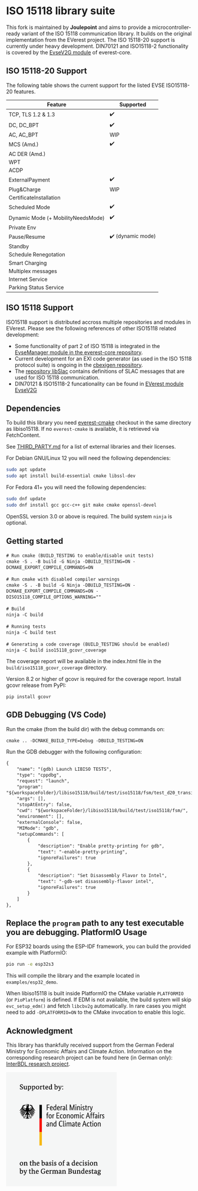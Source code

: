 ISO 15118 library suite
=======================

This fork is maintained by **Joulepoint** and aims to provide a microcontroller-ready variant of the ISO 15118 communication library. It builds on the original implementation from the EVerest project. The ISO 15118-20 support is currently under heavy development. DIN70121 and ISO15118-2 functionality is covered by the [EvseV2G module](https://github.com/EVerest/everest-core/tree/main/modules/EvseV2G) of everest-core.

ISO 15118-20 Support
--------------------

The following table shows the current support for the listed EVSE ISO15118-20 features.

| Feature                            | Supported          |
|------------------------------------|--------------------|
| TCP, TLS 1.2 & 1.3                 | :heavy_check_mark: |
| DC, DC_BPT                         | :heavy_check_mark: |
| AC, AC_BPT                         | WIP                |
| MCS (Amd.)                         | :heavy_check_mark: |
| AC DER (Amd.)                      |                    |
| WPT                                |                    |
| ACDP                               |                    |
| ExternalPayment                    | :heavy_check_mark: |
| Plug&Charge                        | WIP                |
| CertificateInstallation            |                    |
| Scheduled Mode                     | :heavy_check_mark: |
| Dynamic Mode (+ MobilityNeedsMode) | :heavy_check_mark: |
| Private Env                        |                    |
| Pause/Resume                       | :heavy_check_mark: (dynamic mode) |
| Standby                            |                    |
| Schedule Renegotation              |                    |
| Smart Charging                     |                    |
| Multiplex messages                 |                    |
| Internet Service                   |                    |
| Parking Status Service             |                    |

ISO 15118 Support
-----------------

ISO15118 support is distributed accross multiple repositories and modules in EVerest. Please see the following references of other ISO15118 related development:

- Some functionality of part 2 of ISO 15118 is integrated in the
  [EvseManager module in the everest-core repository](https://github.com/EVerest/everest-core/tree/main/modules/EvseManager).
- Current development for an EXI code generator (as used in the
  ISO 15118 protocol suite) is ongoing in the
  [cbexigen repository](https://github.com/EVerest/cbexigen).
- The [repository libSlac](https://github.com/EVerest/libslac) contains
  definitions of SLAC messages that are used for ISO 15118 communication.
- DIN70121 & ISO15118-2 funcationality can be found in
  [EVerest module EvseV2G](https://github.com/EVerest/everest-core/tree/main/modules/EvseV2G)

Dependencies
------------

To build this library you need [everest-cmake](https://github.com/EVerest/everest-cmake) checkout in the same directory as libiso15118. If no `everest-cmake` is available, it is retrieved via FetchContent.

See [THIRD_PARTY.md](THIRD_PARTY.md) for a list of external libraries and their licenses.

For Debian GNU/Linux 12 you will need the following dependencies:

```bash
sudo apt update
sudo apt install build-essential cmake libssl-dev
```

For Fedora 41+ you will need the following dependencies:

```bash
sudo dnf update
sudo dnf install gcc gcc-c++ git make cmake openssl-devel 
```

OpenSSL version 3.0 or above is required. The build system `ninja` is optional. 

Getting started
---------------

```
# Run cmake (BUILD_TESTING to enable/disable unit tests)
cmake -S . -B build -G Ninja -DBUILD_TESTING=ON -DCMAKE_EXPORT_COMPILE_COMMANDS=ON

# Run cmake with disabled compiler warnings
cmake -S . -B build -G Ninja -DBUILD_TESTING=ON -DCMAKE_EXPORT_COMPILE_COMMANDS=ON -DISO15118_COMPILE_OPTIONS_WARNING=""

# Build
ninja -C build

# Running tests
ninja -C build test

# Generating a code coverage (BUILD_TESTING should be enabled)
ninja -C build iso15118_gcovr_coverage
```

The coverage report will be available in the index.html file in the `build/iso15118_gcovr_coverage` directory.

Version 8.2 or higher of gcovr is required for the coverage report. Install gcovr release from PyPI:
```
pip install gcovr
```

GDB Debugging (VS Code)
-----------------------

Run the cmake (from the build dir) with the debug commands on:
```
cmake .. -DCMAKE_BUILD_TYPE=Debug -DBUILD_TESTING=ON
```

Run the GDB debugger with the following configuration:
```
{
    "name": "(gdb) Launch LIBISO TESTS",
    "type": "cppdbg",
    "request": "launch",
    "program": "${workspaceFolder}/libiso15118/build/test/iso15118/fsm/test_d20_transitions",
    "args": [],
    "stopAtEntry": false,
    "cwd": "${workspaceFolder}/libiso15118/build/test/iso15118/fsm/",
    "environment": [],
    "externalConsole": false,
    "MIMode": "gdb",
    "setupCommands": [
        {
            "description": "Enable pretty-printing for gdb",
            "text": "-enable-pretty-printing",
            "ignoreFailures": true
        },
        {
            "description": "Set Disassembly Flavor to Intel",
            "text": "-gdb-set disassembly-flavor intel",
            "ignoreFailures": true
        }
    ]
},
```

Replace the `program` path to any test executable you are debugging.
PlatformIO Usage
---------------

For ESP32 boards using the ESP-IDF framework, you can build the provided example with PlatformIO:
```bash
pio run -e esp32s3
```
This will compile the library and the example located in `examples/esp32_demo`.

When libiso15118 is built inside PlatformIO the CMake variable `PLATFORMIO` (or
`PioPlatform`) is defined.  If EDM is not available, the build system will skip
`evc_setup_edm()` and fetch `libcbv2g` automatically.  In rare cases you might
need to add `-DPLATFORMIO=ON` to the CMake invocation to enable this logic.


Acknowledgment
--------------

This library has thankfully received support from the German Federal Ministry
for Economic Affairs and Climate Action.
Information on the corresponding research project can be found here (in
German only):
[InterBDL research project](https://www.thu.de/de/org/iea/smartgrids/Seiten/InterBDL.aspx).

![Logo of funding by Federal Ministry of Economic Affairs and Climate Action](https://raw.githubusercontent.com/EVerest/EVerest/main/docs/img/bmwk-logo-incl-supporting.png)
